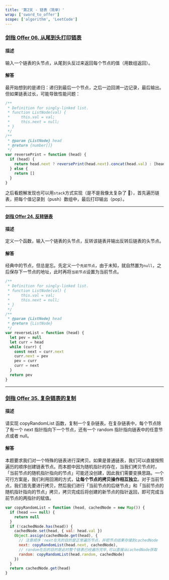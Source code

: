 ```yaml
---
title: '第2天 - 链表（简单）'
wrap: ['sword_to_offer']
scope: ['algorithm', 'LeetCode']
---
```


### [剑指 Offer 06. 从尾到头打印链表](https://leetcode-cn.com/problems/cong-wei-dao-tou-da-yin-lian-biao-lcof/)

#### 描述

输入一个链表的头节点，从尾到头反过来返回每个节点的值（用数组返回）。

#### 解答

最开始想到的是递归：递归到最后一个节点，之后一边回溯一边记录，最后输出。但如果链表过长，可能导致性能问题：

```javascript
/**
 * Definition for singly-linked list.
 * function ListNode(val) {
 *     this.val = val;
 *     this.next = null;
 * }
 */
/**
 * @param {ListNode} head
 * @return {number[]}
 */
var reversePrint = function (head) {
  if (head) {
    return head.next ? reversePrint(head.next).concat(head.val) : [head.val]
  } else {
    return []
  }
}
```

之后看题解发现也可以用`stack`方式实现（是不是我像太复杂了 🤣），首先遍历链表，把每个值记录到（push）数组中，最后打印输出（pop）。

---

#### [剑指 Offer 24. 反转链表](https://leetcode-cn.com/problems/fan-zhuan-lian-biao-lcof/)

#### 描述

定义一个函数，输入一个链表的头节点，反转该链表并输出反转后链表的头节点。

#### 解答

经典中的节点，但总是忘。先定义一个`先前节点`，由于未知，就自然置为`null`，之后保存下一节点的地址，此时再将`当前节点`设置为当前节点。

```javascript
/**
 * Definition for singly-linked list.
 * function ListNode(val) {
 *     this.val = val;
 *     this.next = null;
 * }
 */
/**
 * @param {ListNode} head
 * @return {ListNode}
 */
var reverseList = function (head) {
  let pev = null
  let curr = head
  while (curr) {
    const next = curr.next
    curr.next = pev
    pev = curr
    curr = next
  }
  return pev
}
```

---

### [剑指 Offer 35. 复杂链表的复制](https://leetcode-cn.com/problems/fu-za-lian-biao-de-fu-zhi-lcof/)

#### 描述

请实现 copyRandomList 函数，复制一个复杂链表。在复杂链表中，每个节点除了有一个 next 指针指向下一个节点，还有一个 random 指针指向链表中的任意节点或者 null。

#### 解答

本题要求我们对一个特殊的链表进行深拷贝。如果是普通链表，我们可以直接按照遍历的顺序创建链表节点。而本题中因为随机指针的存在，当我们拷贝节点时，「当前节点的随机指针指向的节点」可能还没创建，因此我们需要变换思路。一个可行方案是，我们利用回溯的方式，**让每个节点的拷贝操作相互独立**。对于当前节点，我们首先要进行拷贝，然后我们进行「当前节点的后继节点」和「当前节点的随机指针指向的节点」拷贝，拷贝完成后将创建的新节点的指针返回，即可完成当前节点的两指针的赋值。

```javascript
var copyRandomList = function (head, cachedNode = new Map()) {
  if (head === null) {
    return null
  }
  if (!cachedNode.has(head)) {
    cachedNode.set(head, { val: head.val })
    Object.assign(cachedNode.get(head), {
      // 注意顺序：next在先的目的是正常遍历节点，并把节点结果存储到cachedNode
      next: copyRandomList(head.next, cachedNode),
      // random在后的目的是此时整个链表已经遍历完毕,可以直接从cachedNode获取
      random: copyRandomList(head.random, cachedNode)
    })
  }
  return cachedNode.get(head)
}
```
